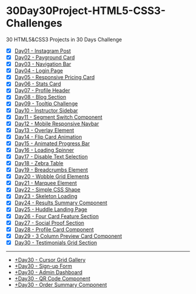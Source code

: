 # 30Day30Project-HTML5-CSS3-Challenges
30 HTML5&amp;CSS3 Projects in 30 Days Challenge

- [x] [Day01 - Instagram Post](https://htmlpreview.github.io/?https://github.com/selimbiber/-30Day30Project-HTML5-CSS3-Challenges/blob/main/Day01-instagram-post/index.html)
- [x] [Day02 - Payground Card](https://htmlpreview.github.io/?https://github.com/selimbiber/30Day30Project-HTML5-CSS3-Challenges/blob/main/Day02-playground-card/index.html)
- [x] [Day03 - Navigation Bar](https://htmlpreview.github.io/?https://github.com/selimbiber/30Day30Project-HTML5-CSS3-Challenges/blob/main/Day03-navigation-bar/index.html)
- [x] [Day04 - Login Page](https://htmlpreview.github.io/?https://github.com/selimbiber/30Day30Project-HTML5-CSS3-Challenges/blob/main/Day04-login-page/index.html)
- [x] [Day05 - Responsive Pricing Card](https://htmlpreview.github.io/?https://github.com/selimbiber/30Day30Project-HTML5-CSS3-Challenges/blob/main/Day05-responsive-pricing-card/index.html)
- [x] [Day06 - Stats Card](https://htmlpreview.github.io/?https://github.com/selimbiber/30Day30Project-HTML5-CSS3-Challenges/blob/main/Day06-stats-card/index.html)
- [x] [Day07 - Profile Header](https://htmlpreview.github.io/?https://github.com/selimbiber/30Day30Project-HTML5-CSS3-Challenges/blob/main/Day07-profile-header/index.html)
- [x] [Day08 - Blog Section](https://htmlpreview.github.io/?https://github.com/selimbiber/30Day30Project-HTML5-CSS3-Challenges/blob/main/Day08-blog-section/index.html)
- [x] [Day09 - Tooltip Challenge](https://htmlpreview.github.io/?https://github.com/selimbiber/30Day30Project-HTML5-CSS3-Challenges/blob/main/Day09-tooltip-challenge/index.html)
- [x] [Day10 - İnstructor Sidebar](https://htmlpreview.github.io/?https://github.com/selimbiber/30Day30Project-HTML5-CSS3-Challenges/blob/main/Day10-instructor-sidebar/index.html)
- [x] [Day11 - Segment Switch Component](https://htmlpreview.github.io/?https://github.com/selimbiber/30Day30Project-HTML5-CSS3-Challenges/blob/main/Day11-segment-switch-component/index.html)
- [x] [Day12 - Mobile Responsive Navbar](https://htmlpreview.github.io/?https://github.com/selimbiber/30Day30Project-HTML5-CSS3-Challenges/blob/main/Day12-mobile-responsive-navbar/index.html)
- [x] [Day13 - Overlay Element](https://htmlpreview.github.io/?https://github.com/selimbiber/30Day30Project-HTML5-CSS3-Challenges/blob/main/Day13-overlay-element/index.html)
- [x] [Day14 - Flip Card Animation](https://htmlpreview.github.io/?https://github.com/selimbiber/30Day30Project-HTML5-CSS3-Challenges/blob/main/Day14-flip-card-animation/index.html)
- [x] [Day15 - Animated Progress Bar](https://htmlpreview.github.io/?https://github.com/selimbiber/30Day30Project-HTML5-CSS3-Challenges/blob/main/Day15-animated-progress-bar/index.html)
- [x] [Day16 - Loading Spinner](https://htmlpreview.github.io/?https://github.com/selimbiber/30Day30Project-HTML5-CSS3-Challenges/blob/main/Day16-loading-spinner/index.html)
- [x] [Day17 - Disable Text Selection](https://htmlpreview.github.io/?https://github.com/selimbiber/30Day30Project-HTML5-CSS3-Challenges/blob/main/Day17-disable-text-selection/index.html)
- [x] [Day18 - Zebra Table](https://htmlpreview.github.io/?https://github.com/selimbiber/30Day30Project-HTML5-CSS3-Challenges/blob/main/Day18-zebra-table/index.html)
- [x] [Day19 - Breadcrumbs Element](https://htmlpreview.github.io/?https://github.com/selimbiber/30Day30Project-HTML5-CSS3-Challenges/blob/main/Day19-breadcrumbs-element/index.html)
- [x] [Day20 - Wobble Grid Elements](https://htmlpreview.github.io/?https://github.com/selimbiber/30Day30Project-HTML5-CSS3-Challenges/blob/main/Day20-wobble-grid-elements/index.html)
- [x] [Day21 - Marquee Element](https://htmlpreview.github.io/?https://github.com/selimbiber/30Day30Project-HTML5-CSS3-Challenges/blob/main/Day21-marquee-element/index.html)
- [x] [Day22 - Simple CSS Shape](https://htmlpreview.github.io/?https://github.com/selimbiber/30Day30Project-HTML5-CSS3-Challenges/blob/main/Day22-simple-css-shape/index.html)
- [x] [Day23 - Skeleton Loading](https://htmlpreview.github.io/?https://github.com/selimbiber/30Day30Project-HTML5-CSS3-Challenges/blob/main/Day23-skeleton-loading/index.html)
- [x] [Day24 - Results Summary Component](https://htmlpreview.github.io/?https://github.com/selimbiber/30Day30Project-HTML5-CSS3-Challenges/blob/main/Day24-results-summary-component/index.html)
- [x] [Day25 - Huddle Landing Page](https://htmlpreview.github.io/?https://github.com/selimbiber/30Day30Project-HTML5-CSS3-Challenges/blob/main/Day25-huddle-landing-page/index.html)
- [x] [Day26 - Four Card Feature Section](https://htmlpreview.github.io/?https://github.com/selimbiber/30Day30Project-HTML5-CSS3-Challenges/blob/main/Day26-four-card-feature-section/index.html)
- [x] [Day27 - Social Proof Section](https://htmlpreview.github.io/?https://github.com/selimbiber/30Day30Project-HTML5-CSS3-Challenges/blob/main/Day27-social-proof-section/index.html)
- [x] [Day28 - Profile Card Component](https://htmlpreview.github.io/?https://github.com/selimbiber/30Day30Project-HTML5-CSS3-Challenges/blob/main/Day28-profile-card-component/index.html) 
- [x] [Day29 - 3 Column Preview Card Component](https://htmlpreview.github.io/?https://github.com/selimbiber/30Day30Project-HTML5-CSS3-Challenges/blob/main/Day29-3-column-preview-card-component/index.html)
- [x] [Day30 - Testimonials Grid Section](https://htmlpreview.github.io/?https://github.com/selimbiber/30Day30Project-HTML5-CSS3-Challenges/blob/main/Day30-testimonials-grid-section/index.html)
---
- [+Day30 - Cursor Grid Gallery](https://htmlpreview.github.io/?https://github.com/selimbiber/30Day30Project-HTML5-CSS3-Challenges/blob/main/Day30%2Bcursor-grid-gallery/index.html)
- [+Day30 - Sign-up Form](https://htmlpreview.github.io/?https://github.com/selimbiber/30Day30Project-HTML5-CSS3-Challenges/blob/main/%2BDay30-sign-up-form/index.html)
- [+Day30 - Admin Dashboard](https://htmlpreview.github.io/?https://github.com/selimbiber/30Day30Project-HTML5-CSS3-Challenges/blob/main/%2BDay30-admin-dashboard/index.html)
- [+Day30 - QR Code Component](https://htmlpreview.github.io/?https://github.com/selimbiber/30Day30Project-HTML5-CSS3-Challenges/blob/main/%2BDay30-qr-code-component/index.html)
- [+Day30 - Order Summary Component](https://htmlpreview.github.io/?https://github.com/selimbiber/30Day30Project-HTML5-CSS3-Challenges/blob/main/%2BDay30-order-summary-component/index.html) 
